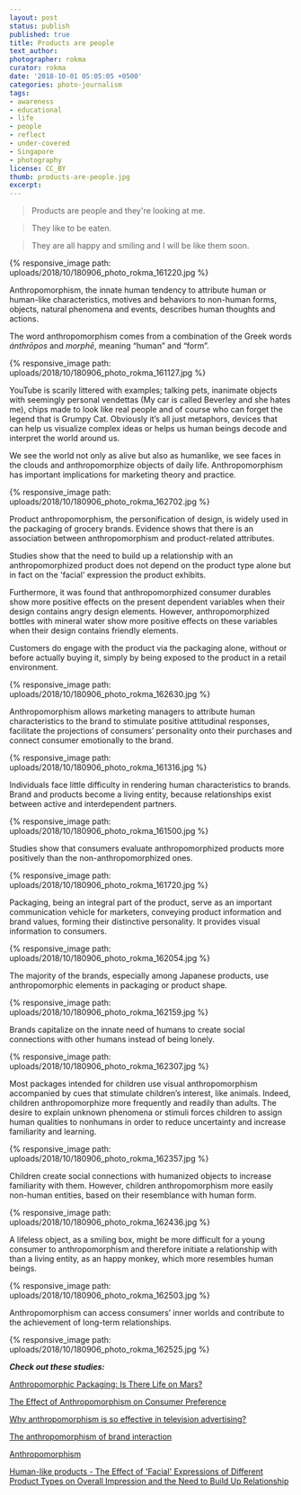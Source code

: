 ```yaml
---
layout: post
status: publish
published: true
title: Products are people
text_author:
photographer: rokma
curator: rokma
date: '2018-10-01 05:05:05 +0500'
categories: photo-journalism
tags:
- awareness
- educational
- life
- people
- reflect
- under-covered
- Singapore
- photography
license: CC_BY
thumb: products-are-people.jpg
excerpt:
---
```


>Products are people and they're looking at me.

>They like to be eaten.

>They are all happy and smiling and I will be like them soon.

{% responsive_image path: uploads/2018/10/180906_photo_rokma_161220.jpg %}

Anthropomorphism, the innate human tendency to attribute human or human-like characteristics, motives and behaviors to non-human forms, objects, natural phenomena and events, describes human thoughts and actions.

The word anthropomorphism comes from a combination of the Greek words _ánthrōpos_ and _morphē_, meaning “human” and “form”.


{% responsive_image path: uploads/2018/10/180906_photo_rokma_161127.jpg %}

YouTube is scarily littered with examples; talking pets, inanimate objects with seemingly personal vendettas (My car is called Beverley and she hates me), chips made to look like real people and of course who can forget the legend that is Grumpy Cat. Obviously it’s all just metaphors, devices that can help us visualize complex ideas or helps us human beings decode and interpret the world around us.


We see the world not only as alive but also as humanlike, we see faces in the clouds and anthropomorphize objects of daily life. Anthropomorphism has important implications for marketing theory and practice.

{% responsive_image path: uploads/2018/10/180906_photo_rokma_162702.jpg %}


Product anthropomorphism, the personification of design, is widely used in the packaging of grocery brands. Evidence shows that there is an association between anthropomorphism and product-related attributes.


Studies show that the need to build up a relationship with an anthropomorphized product does not depend on the product type alone but in fact on the 'facial' expression the product exhibits.

Furthermore, it was found that anthropomorphized consumer durables show more positive effects on the present dependent variables when their design contains angry design elements. However, anthropomorphized bottles with mineral water show more positive effects on these variables when their design contains friendly elements.




Customers do engage with the product via the packaging alone, without or before actually buying it, simply by being exposed to the product in a retail environment.

{% responsive_image path: uploads/2018/10/180906_photo_rokma_162630.jpg %}


Anthropomorphism allows marketing managers to attribute human characteristics to the brand to stimulate positive attitudinal responses, facilitate the projections of consumers’ personality onto their purchases and connect consumer emotionally to the brand.


{% responsive_image path: uploads/2018/10/180906_photo_rokma_161316.jpg %}

Individuals face little difficulty in rendering human characteristics to brands. Brand and products become a living entity, because relationships exist between active and interdependent partners.


{% responsive_image path: uploads/2018/10/180906_photo_rokma_161500.jpg %}

Studies show that consumers evaluate anthropomorphized products more positively than the non-anthropomorphized ones.



{% responsive_image path: uploads/2018/10/180906_photo_rokma_161720.jpg %}

Packaging, being an integral part of the product, serve as an important communication vehicle for marketers, conveying product information and brand values, forming their distinctive personality. It provides visual information to consumers.


{% responsive_image path: uploads/2018/10/180906_photo_rokma_162054.jpg %}


The majority of the brands, especially among Japanese products, use anthropomorphic elements in packaging or product shape.


{% responsive_image path: uploads/2018/10/180906_photo_rokma_162159.jpg %}


Brands capitalize on the innate need of humans to create social connections with other humans instead of being lonely.


{% responsive_image path: uploads/2018/10/180906_photo_rokma_162307.jpg %}


Most packages intended for children use visual anthropomorphism accompanied by cues that stimulate children’s interest, like animals. Indeed, children anthropomorphize more frequently and readily than adults. The desire to explain unknown phenomena or stimuli forces children to assign human qualities to nonhumans in order to reduce uncertainty and increase familiarity and learning.  



{% responsive_image path: uploads/2018/10/180906_photo_rokma_162357.jpg %}

Children create social connections with humanized objects to increase familiarity with them. However, children anthropomorphism more easily non-human entities, based on their resemblance with human form.

{% responsive_image path: uploads/2018/10/180906_photo_rokma_162436.jpg %}


A lifeless object, as a smiling box, might be more difficult for a young consumer to anthropomorphism and therefore initiate a relationship with than a living entity, as an happy monkey, which more resembles human beings.


{% responsive_image path: uploads/2018/10/180906_photo_rokma_162503.jpg %}

Anthropomorphism can access consumers’ inner worlds and contribute to the achievement of long-term relationships.


{% responsive_image path: uploads/2018/10/180906_photo_rokma_162525.jpg %}






_**Check out these studies:**_

[Anthropomorphic Packaging: Is There Life on Mars?](http://eprints.whiterose.ac.uk/87337/2/AnthropomorphicPackagingThereMars%5B1%5D.pdf)


[The Effect of Anthropomorphism on Consumer Preference](http://www.acrwebsite.org/volumes/v43/acr_vol43_1019046.pdf)


[Why anthropomorphism is so effective in television advertising?](https://garthburley.wordpress.com/2017/03/31/why-anthropomorphism-is-so-effective-in-television-advertising/)

[The anthropomorphism of brand interaction](http://www.bandt.com.au/uncategorised/The-anthropomorphism-of-brand-interaction)

[Anthropomorphism](http://www.literarydevices.com/anthropomorphism/)

[Human-like products - The Effect of 'Facial' Expressions of Different Product Types on Overall Impression and the Need to Build Up Relationship](https://essay.utwente.nl/69514/1/Riesenbeck_MA_BMS.pdf)
